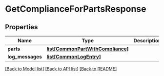 # GetComplianceForPartsResponse

## Properties
Name | Type | Description | Notes
------------ | ------------- | ------------- | -------------
**parts** | [**list[CommonPartWithCompliance]**](CommonPartWithCompliance.md) |  | [optional] 
**log_messages** | [**list[CommonLogEntry]**](CommonLogEntry.md) |  | [optional] 

[[Back to Model list]](../README.md#documentation-for-models) [[Back to API list]](../README.md#documentation-for-api-endpoints) [[Back to README]](../README.md)


